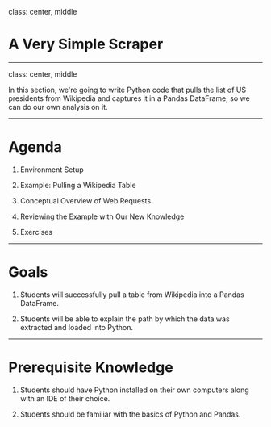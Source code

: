 class: center, middle

# A Very Simple Scraper

---
class: center, middle

In this section, we're going to write Python code that pulls the list of US presidents from Wikipedia and captures it in a Pandas DataFrame, so we can do our own analysis on it.

---

# Agenda

1. Environment Setup

2. Example: Pulling a Wikipedia Table

3. Conceptual Overview of Web Requests

4. Reviewing the Example with Our New Knowledge

5. Exercises

---

# Goals

1. Students will successfully pull a table from Wikipedia into a Pandas DataFrame.

2. Students will be able to explain the path by which the data was extracted and loaded into Python.

---

# Prerequisite Knowledge

1. Students should have Python installed on their own computers along with an IDE of their choice.

2. Students should be familiar with the basics of Python and Pandas.
